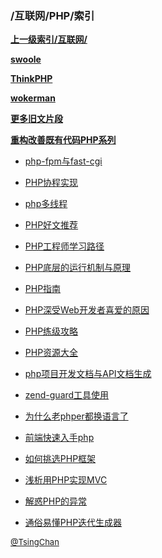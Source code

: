 ### /互联网/PHP/索引


**[上一级索引/互联网/](/互联网/)**

**[swoole](/互联网/PHP/swoole/)**

**[ThinkPHP](/互联网/PHP/ThinkPHP/)**

**[wokerman](/互联网/PHP/wokerman/)**

**[更多旧文片段](/互联网/PHP/更多旧文片段/)**

**[重构改善既有代码PHP系列](/互联网/PHP/重构改善既有代码PHP系列/)**

- [php-fpm与fast-cgi](/互联网/PHP/php-fpm与fast-cgi)

- [PHP协程实现](/互联网/PHP/PHP协程实现)

- [php多线程](/互联网/PHP/php多线程)

- [PHP好文推荐](/互联网/PHP/PHP好文推荐)

- [PHP工程师学习路径](/互联网/PHP/PHP工程师学习路径)

- [PHP底层的运行机制与原理](/互联网/PHP/PHP底层的运行机制与原理)

- [PHP指南](/互联网/PHP/PHP指南)

- [PHP深受Web开发者喜爱的原因](/互联网/PHP/PHP深受Web开发者喜爱的原因)

- [PHP练级攻略](/互联网/PHP/PHP练级攻略)

- [PHP资源大全](/互联网/PHP/PHP资源大全)

- [php项目开发文档与API文档生成](/互联网/PHP/php项目开发文档与API文档生成)

- [zend-guard工具使用](/互联网/PHP/zend-guard工具使用)

- [为什么老phper都换语言了](/互联网/PHP/为什么老phper都换语言了)

- [前端快速入手php](/互联网/PHP/前端快速入手php)

- [如何挑选PHP框架](/互联网/PHP/如何挑选PHP框架)

- [浅析用PHP实现MVC](/互联网/PHP/浅析用PHP实现MVC)

- [解惑PHP的异常](/互联网/PHP/解惑PHP的异常)

- [通俗易懂PHP迭代生成器](/互联网/PHP/通俗易懂PHP迭代生成器)


<font size=2 color='grey'> [@TsingChan](https://github.com/tsingchan) </font>


